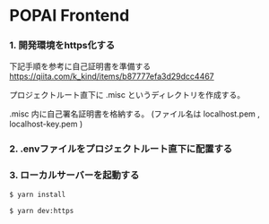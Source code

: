 # POPAI Frontend
### 1. 開発環境をhttps化する
下記手順を参考に自己証明書を準備する
https://qiita.com/k_kind/items/b87777efa3d29dcc4467

プロジェクトルート直下に .misc というディレクトリを作成する。

.misc 内に自己署名証明書を格納する。 (ファイル名は localhost.pem , localhost-key.pem )

### 2. .envファイルをプロジェクトルート直下に配置する

### 3. ローカルサーバーを起動する
```sh
$ yarn install
```
```sh
$ yarn dev:https
```